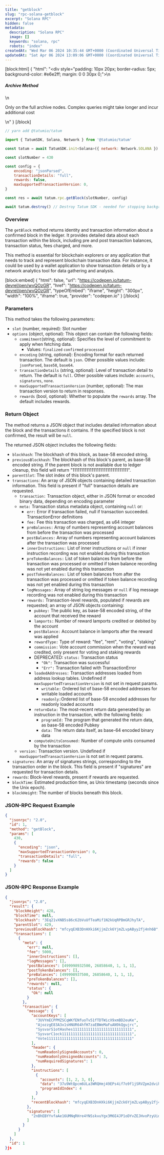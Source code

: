 ```yaml
---
title: "getblock"
slug: "rpc-solana-getblock"
excerpt: "Solana RPC"
hidden: false
metadata: 
  description: "Solana RPC"
  image: []
  keywords: "solana, rpc"
  robots: "index"
createdAt: "Wed Mar 06 2024 10:35:44 GMT+0000 (Coordinated Universal Time)"
updatedAt: "Sat Apr 06 2024 13:09:06 GMT+0000 (Coordinated Universal Time)"
---
```

[block:html]
{
  "html": "<div style=\"padding: 10px 20px; border-radius: 5px; background-color: #e6e2ff; margin: 0 0 30px 0;\">\n  <h5>Archive Method</h5>\n  <p>Only on the full archive nodes. Complex queries might take longer and incur additional cost</p>\n</div>"
}
[/block]




```javascript
// yarn add @tatumio/tatum

import { TatumSDK, Solana, Network } from '@tatumio/tatum'

const tatum = await TatumSDK.init<Solana>({ network: Network.SOLANA })

const slotNumber = 430

const config = {
    encoding: "jsonParsed",
    transactionDetails: "full",
    rewards: false,
    maxSupportedTransactionVersion: 0,
}

const res = await tatum.rpc.getBlock(slotNumber, config)

await tatum.destroy() // Destroy Tatum SDK - needed for stopping background jobs
```



### Overview

The `getBlock` method returns identity and transaction information about a confirmed block in the ledger. It provides detailed data about each transaction within the block, including pre and post transaction balances, transaction status, fees charged, and more.

This method is essential for blockchain explorers or any application that needs to track and represent blockchain transaction data. For instance, it could be used by a wallet application to show transaction details or by a network analytics tool for data gathering and analysis.

[block:embed]
{
  "html": false,
  "url": "https://codepen.io/tatum-devrel/pen/wvQOzGR",
  "href": "https://codepen.io/tatum-devrel/pen/wvQOzGR",
  "typeOfEmbed": "iframe",
  "height": "300px",
  "width": "100%",
  "iframe": true,
  "provider": "codepen.io"
}
[/block]

### Parameters

This method takes the following parameters:

- `slot` (number, required):  Slot number
- `options` (object, optional): This object can contain the following fields:
  - `commitment`(string, optional): Specifies the level of commitment to apply when fetching data.
    - Values: `finalized` `confirmed` `processed`
  - `encoding` (string, optional): Encoding format for each returned transaction. The default is `json`. Other possible values include: `jsonParsed`, `base58`, `base64`.
  - `transactionDetails` (string, optional): Level of transaction detail to return. The default is `full`. Other possible values include: `accounts`, `signatures`, `none`.
  - `maxSupportedTransactionVersion` (number, optional): The max transaction version to return in responses.
  - `rewards` (bool, optional): Whether to populate the `rewards` array. The default includes rewards.

### Return Object

The method returns a JSON object that includes detailed information about the block and the transactions it contains. If the specified block is not confirmed, the result will be `null`.

The returned JSON object includes the following fields:

- `blockhash`: The blockhash of this block, as base-58 encoded string.
- `previousBlockhash`: The blockhash of this block's parent, as base-58 encoded string. If the parent block is not available due to ledger cleanup, this field will return "11111111111111111111111111111111".
- `parentSlot`: The slot index of this block's parent.
- `transactions`: An array of JSON objects containing detailed transaction information. This field is present if "full" transaction details are requested.
  - `transaction:`  Transaction object, either in JSON format or encoded binary data, depending on encoding parameter
  - `meta:` Transaction status metadata object, containing `null` or:
    - `err:`  Error if transaction failed, null if transaction succeeded. TransactionError definitions
    - `fee:` Fee this transaction was charged, as u64 integer
    - `preBalances:` Array of numbers representing account balances from before the transaction was processed
    - `postBalances:` Array of numbers representing account balances after the transaction was processed
    - `innerInstructions:` List of inner instructions or `null` if inner instruction recording was not enabled during this transaction
    - `preTokenBalances:` List of token balances from before the transaction was processed or omitted if token balance recording was not yet enabled during this transaction
    - `postTokenBalances:` List of token balances from after the transaction was processed or omitted if token balance recording was not yet enabled during this transaction
    - `logMessages:` Array of string log messages or `null` if log message recording was not enabled during this transaction
    - `rewards:` Transaction-level rewards, populated if rewards are requested; an array of JSON objects containing:
      - `pubkey:` The public key, as base-58 encoded string, of the account that received the reward
      - `lamports:` Number of reward lamports credited or debited by the account
      - `postBalance:` Account balance in lamports after the reward was applied
      - `rewardType:` Type of reward: "fee", "rent", "voting", "staking"
      - `commission:` Vote account commission when the reward was credited, only present for voting and staking rewards
      - DEPRECATED: `status:` Transaction status
        - `"Ok":` Transaction was successful
        - `"Err":` Transaction failed with TransactionError
      - `loadedAddresses:` Transaction addresses loaded from address lookup tables. Undefined if `maxSupportedTransactionVersion` is not set in request params.
        - `writable:` Ordered list of base-58 encoded addresses for writable loaded accounts
        - `readonly:`Ordered list of base-58 encoded addresses for readonly loaded accounts
      - `returnData:` The most-recent return data generated by an instruction in the transaction, with the following fields:
        - `programId:` The program that generated the return data, as base-58 encoded Pubkey
        - `data:` The return data itself, as base-64 encoded binary data
      - `computeUnitsConsumed:` Number of compute units consumed by the transaction
  - `version:` Transaction version. Undefined if `maxSupportedTransactionVersion` is not set in request params.
- `signatures`: An array of signatures strings, corresponding to the transaction order in the block. This field is present if "signatures" are requested for transaction details.
- `rewards`: Block-level rewards, present if rewards are requested.
- `blockTime`: Estimated production time, as Unix timestamp (seconds since the Unix epoch).
- `blockHeight`: The number of blocks beneath this block.

### JSON-RPC Request Example

```json
{
  "jsonrpc": "2.0",
  "id": 1,
  "method": "getBlock",
  "params": [
    430,
    {
      "encoding": "json",
      "maxSupportedTransactionVersion": 0,
      "transactionDetails": "full",
      "rewards": false
    }
  ]
}
```

### JSON-RPC Response Example

```json
{
  "jsonrpc": "2.0",
  "result": {
    "blockHeight": 428,
    "blockTime": null,
    "blockhash": "3Eq21vXNB5s86c62bVuUfTeaMif1N2kUqRPBmGRJhyTA",
    "parentSlot": 429,
    "previousBlockhash": "mfcyqEXB3DnHXki6KjjmZck6YjmZLvpAByy2fj4nh6B",
    "transactions": [
      {
        "meta": {
          "err": null,
          "fee": 5000,
          "innerInstructions": [],
          "logMessages": [],
          "postBalances": [499998932500, 26858640, 1, 1, 1],
          "postTokenBalances": [],
          "preBalances": [499998937500, 26858640, 1, 1, 1],
          "preTokenBalances": [],
          "rewards": null,
          "status": {
            "Ok": null
          }
        },
        "transaction": {
          "message": {
            "accountKeys": [
              "3UVYmECPPMZSCqWKfENfuoTv51fTDTWicX9xmBD2euKe",
              "AjozzgE83A3x1sHNUR64hfH7zaEBWeMaFuAN9kQgujrc",
              "SysvarS1otHashes111111111111111111111111111",
              "SysvarC1ock11111111111111111111111111111111",
              "Vote111111111111111111111111111111111111111"
            ],
            "header": {
              "numReadonlySignedAccounts": 0,
              "numReadonlyUnsignedAccounts": 3,
              "numRequiredSignatures": 1
            },
            "instructions": [
              {
                "accounts": [1, 2, 3, 0],
                "data": "37u9WtQpcm6ULa3WRQHmj49EPs4if7o9f1jSRVZpm2dvihR9C8jY4NqEwXUbLwx15HBSNcP1",
                "programIdIndex": 4
              }
            ],
            "recentBlockhash": "mfcyqEXB3DnHXki6KjjmZck6YjmZLvpAByy2fj4nh6B"
          },
          "signatures": [
            "2nBhEBYYvfaAe16UMNqRHre4YNSskvuYgx3M6E4JP1oDYvZEJHvoPzyUidNgNX5r9sTyN1J9UxtbCXy2rqYcuyuv"
          ]
        }
      }
    ]
  },
  "id": 1
}js
```
